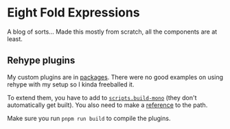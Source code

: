 # Eight Fold Expressions

A blog of sorts...
Made this mostly from scratch, all the components are at least.

## Rehype plugins

My custom plugins are in [packages](/packages).
There were no good examples on using rehype with my setup so I kinda freeballed it.

To extend them, you have to add to [``scripts.build-mono``](/package.json)
(they don't automatically get built).
You also need to make a [reference](/tsconfig.json) to the path.

Make sure you run ``pnpm run build`` to compile the plugins.
